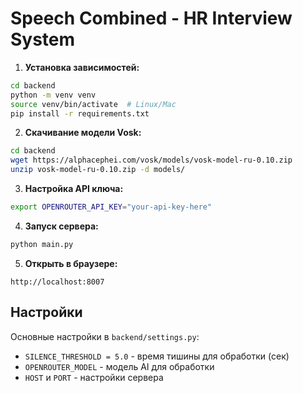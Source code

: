 # Speech Combined - HR Interview System

1. **Установка зависимостей:**
```bash
cd backend
python -m venv venv
source venv/bin/activate  # Linux/Mac
pip install -r requirements.txt
```

2. **Скачивание модели Vosk:**
```bash
cd backend
wget https://alphacephei.com/vosk/models/vosk-model-ru-0.10.zip
unzip vosk-model-ru-0.10.zip -d models/
```

3. **Настройка API ключа:**
```bash
export OPENROUTER_API_KEY="your-api-key-here"
```

4. **Запуск сервера:**
```bash
python main.py
```

5. **Открыть в браузере:**
```
http://localhost:8007
```

## Настройки

Основные настройки в `backend/settings.py`:
- `SILENCE_THRESHOLD = 5.0` - время тишины для обработки (сек)
- `OPENROUTER_MODEL` - модель AI для обработки
- `HOST` и `PORT` - настройки сервера
